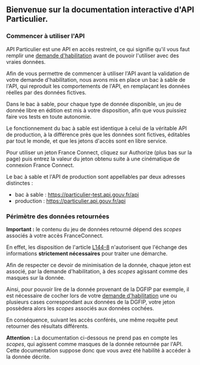 ## Bienvenue sur la documentation interactive d'API Particulier.

### Commencer à utiliser l'API

API Particulier est une API en accès restreint, ce qui signifie qu'il vous faut remplir une [demande d'habilitation](https://datapass.api.gouv.fr) avant de pouvoir l'utiliser avec des vraies données.

Afin de vous permettre de commencer à utiliser l'API avant la validation de votre demande d'habilitation, nous avons mis en place un bac à sable de l'API, qui reproduit les comportements de l'API, en remplaçant les données réelles par des données fictives.

Dans le bac à sable, pour chaque type de donnée disponible, un jeu de donnée libre en édition est mis à votre disposition, afin que vous puissiez faire vos tests en toute autonomie.

Le fonctionnement du bac à sable est identique à celui de la véritable API de production, à la différence près que les données sont fictives, éditables par tout le monde, et que les jetons d'accès sont en libre service.

Pour utiliser un jeton France Connect, cliquez sur Authorize (plus bas sur la page) puis entrez la valeur du jeton obtenu suite à une cinématique de  connexion France Connect.

Le bac à sable et l'API de production sont appellables par deux adresses distinctes :

- bac à sable : https://particulier-test.api.gouv.fr/api
- production : https://particulier.api.gouv.fr/api


### Périmètre des données retournées

**Important :** le contenu du jeu de données retourné dépend des _scopes_ associés à votre accès FranceConnect.

En effet, les disposition de l'article [L144-8](https://www.legifrance.gouv.fr/affichCodeArticle.do?cidTexte=LEGITEXT000031366350&idArticle=LEGIARTI000031367412&dateTexte=&categorieLien=cid) n'autorisent que l'échange des informations **strictement nécessaires** pour traiter une démarche.

Afin de respecter ce devoir de minimisation de la donnée, chaque jeton est associé, par la demande d'habilitation, à des _scopes_ agissant comme des masques sur la donnée.

Ainsi, pour pouvoir lire de la donnée provenant de la DGFIP par exemple, il est nécessaire de cocher lors de votre [demande d'habilitation](https://datapass.api.gouv.fr) une ou plusieurs cases correspondant aux données de la DGFIP, votre jeton possèdera alors les _scopes_ associés aux données cochées.

En conséquence, suivant les accès conférés, une même requête peut retourner des résultats différents.

**Attention :** La documentation ci-dessous ne prend pas en compte les _scopes_, qui agissent comme masques de la donnée retournée par l'API. Cette documentation suppose donc que vous avez été habilité à accéder à la donnée décrite.
